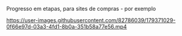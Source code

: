 Progresso em etapas, para sites de compras - por exemplo 

https://user-images.githubusercontent.com/82786039/179371029-0f66e97d-03a3-4fd1-8b0a-351b58a77e56.mp4

